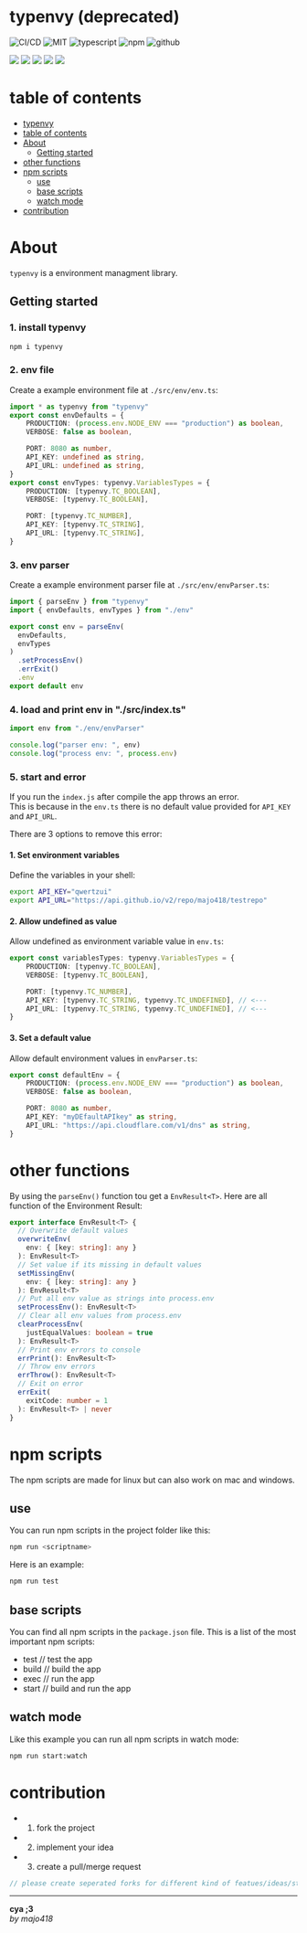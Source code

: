 # typenvy (deprecated)

![CI/CD](https://github.com/majo418/typenvy/workflows/Publish/badge.svg)
![MIT](https://img.shields.io/badge/license-MIT-blue.svg)
![typescript](https://img.shields.io/badge/dynamic/json?style=plastic&color=blue&label=Typescript&prefix=v&query=devDependencies.typescript&url=https%3A%2F%2Fraw.githubusercontent.com%2Fmajo418%2Ftypenvy%2Fmain%2Fpackage.json)
![npm](https://img.shields.io/npm/v/typenvy.svg?style=plastic&logo=npm&color=red)
![github](https://img.shields.io/badge/dynamic/json?style=plastic&color=darkviolet&label=GitHub&prefix=v&query=version&url=https%3A%2F%2Fraw.githubusercontent.com%2Fmajo418%2Ftypenvy%2Fmain%2Fpackage.json)

![](https://img.shields.io/badge/dynamic/json?color=green&label=watchers&query=watchers&suffix=x&url=https%3A%2F%2Fapi.github.com%2Frepos%2Fmajo418%2Ftypenvy)
![](https://img.shields.io/badge/dynamic/json?color=yellow&label=stars&query=stargazers_count&suffix=x&url=https%3A%2F%2Fapi.github.com%2Frepos%2Fmajo418%2Ftypenvy)
![](https://img.shields.io/badge/dynamic/json?color=orange&label=subscribers&query=subscribers_count&suffix=x&url=https%3A%2F%2Fapi.github.com%2Frepos%2Fmajo418%2Ftypenvy)
![](https://img.shields.io/badge/dynamic/json?color=navy&label=forks&query=forks&suffix=x&url=https%3A%2F%2Fapi.github.com%2Frepos%2Fmajo418%2Ftypenvy)
![](https://img.shields.io/badge/dynamic/json?color=darkred&label=open%20issues&query=open_issues&suffix=x&url=https%3A%2F%2Fapi.github.com%2Frepos%2Fmajo418%2Ftypenvy)

# table of contents 
- [typenvy](#typenvy)
- [table of contents](#table-of-contents)
- [About](#about)
  - [Getting started](#getting-started)
- [other functions](#other-functions)
- [npm scripts](#npm-scripts)
  - [use](#use)
  - [base scripts](#base-scripts)
  - [watch mode](#watch-mode)
- [contribution](#contribution)

# About 
`typenvy` is a environment managment library.

## Getting started
### 1. install typenvy
```sh
npm i typenvy
```

### 2. env file
Create a example environment file at `./src/env/env.ts`:
```ts
import * as typenvy from "typenvy"
export const envDefaults = {
    PRODUCTION: (process.env.NODE_ENV === "production") as boolean,
    VERBOSE: false as boolean,

    PORT: 8080 as number,
    API_KEY: undefined as string,
    API_URL: undefined as string,
}
export const envTypes: typenvy.VariablesTypes = {
    PRODUCTION: [typenvy.TC_BOOLEAN],
    VERBOSE: [typenvy.TC_BOOLEAN],

    PORT: [typenvy.TC_NUMBER],
    API_KEY: [typenvy.TC_STRING],
    API_URL: [typenvy.TC_STRING],
}
``` 

### 3. env parser
Create a example environment parser file at `./src/env/envParser.ts`:
```ts
import { parseEnv } from "typenvy"
import { envDefaults, envTypes } from "./env"

export const env = parseEnv(
  envDefaults,
  envTypes
)
  .setProcessEnv()
  .errExit()
  .env
export default env
```

### 4. load and print env in "./src/index.ts"
```ts
import env from "./env/envParser"

console.log("parser env: ", env)
console.log("process env: ", process.env)
```

### 5. start and error
If you run the `index.js` after compile the app throws an error.  
This is because in the `env.ts` there is no default value provided for `API_KEY` and `API_URL`.

There are 3 options to remove this error:

#### 1. Set environment variables
Define the variables in your shell:
```sh
export API_KEY="qwertzui"
export API_URL="https://api.github.io/v2/repo/majo418/testrepo"
```
#### 2. Allow undefined as value
Allow undefined as environment variable value in `env.ts`:
```ts
export const variablesTypes: typenvy.VariablesTypes = {
    PRODUCTION: [typenvy.TC_BOOLEAN],
    VERBOSE: [typenvy.TC_BOOLEAN],

    PORT: [typenvy.TC_NUMBER],
    API_KEY: [typenvy.TC_STRING, typenvy.TC_UNDEFINED], // <---
    API_URL: [typenvy.TC_STRING, typenvy.TC_UNDEFINED], // <---
}
```
#### 3. Set a default value
Allow default environment values in `envParser.ts`:
```ts
export const defaultEnv = {
    PRODUCTION: (process.env.NODE_ENV === "production") as boolean,
    VERBOSE: false as boolean,

    PORT: 8080 as number,
    API_KEY: "myDEfaultAPIkey" as string,
    API_URL: "https://api.cloudflare.com/v1/dns" as string,
}
```

# other functions
By using the `parseEnv()` function tou get a `EnvResult<T>`.
Here are all function of the Environment Result:
```ts
export interface EnvResult<T> {
  // Overwrite default values
  overwriteEnv(
    env: { [key: string]: any }
  ): EnvResult<T>
  // Set value if its missing in default values
  setMissingEnv(
    env: { [key: string]: any }
  ): EnvResult<T>
  // Put all env value as strings into process.env
  setProcessEnv(): EnvResult<T>
  // Clear all env values from process.env
  clearProcessEnv(
    justEqualValues: boolean = true
  ): EnvResult<T>
  // Print env errors to console
  errPrint(): EnvResult<T> 
  // Throw env errors
  errThrow(): EnvResult<T>
  // Exit on error
  errExit(
    exitCode: number = 1
  ): EnvResult<T> | never
}
```

# npm scripts
The npm scripts are made for linux but can also work on mac and windows.
## use
You can run npm scripts in the project folder like this:
```sh
npm run <scriptname>
```
Here is an example:
```sh
npm run test
```

## base scripts
You can find all npm scripts in the `package.json` file.
This is a list of the most important npm scripts:
 - test // test the app
 - build // build the app
 - exec // run the app
 - start // build and run the app

## watch mode
Like this example you can run all npm scripts in watch mode:
```sh
npm run start:watch
```

# contribution
 - 1. fork the project
 - 2. implement your idea
 - 3. create a pull/merge request
```ts
// please create seperated forks for different kind of featues/ideas/structure changes/implementations
```

---
**cya ;3**  
*by majo418*
